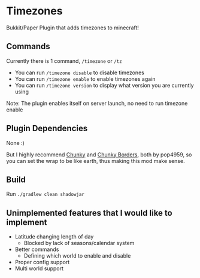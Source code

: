 # Timezones
Bukkit/Paper Plugin that adds timezones to minecraft!

## Commands

Currently there is 1 command, `/timezone` or `/tz`
* You can run `/timezone disable` to disable timezones 
* You can run `/timezone enable` to enable timezones again
* You can run `/timezone version` to display what version you are currently using

Note: The plugin enables itself on server launch, no need to run timezone enable

## Plugin Dependencies

None :)

But I highly recommend [Chunky](https://github.com/pop4959/Chunky) 
and [Chunky Borders](https://github.com/pop4959/ChunkyBorder), both by
pop4959, so you can set the wrap to be like earth, thus making this
mod make sense. 

## Build

Run `./gradlew clean shadowjar`

## Unimplemented features that I would like to implement

* Latitude changing length of day
  * Blocked by lack of seasons/calendar system
* Better commands
  * Defining which world to enable and disable
* Proper config support
* Multi world support


